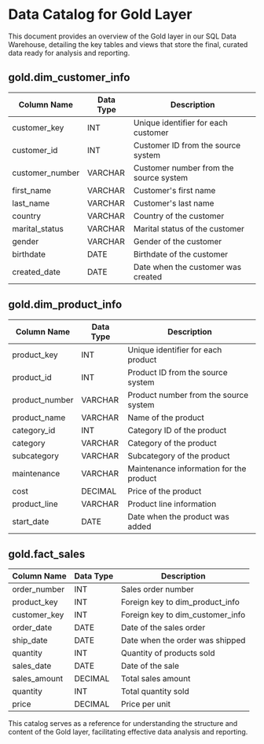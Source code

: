 Data Catalog for Gold Layer
===============================

This document provides an overview of the Gold layer in our SQL Data Warehouse, detailing the key tables and views that store the final, curated data ready for analysis and reporting.

gold.dim_customer_info
-----------------
Column Name      | Data Type | Description
-----------------|-----------|-------------------------------
customer_key     | INT       | Unique identifier for each customer
customer_id      | INT       | Customer ID from the source system
customer_number  | VARCHAR    | Customer number from the source system
first_name      | VARCHAR    | Customer's first name
last_name       | VARCHAR    | Customer's last name
country        | VARCHAR    | Country of the customer
marital_status | VARCHAR    | Marital status of the customer
gender         | VARCHAR    | Gender of the customer
birthdate     | DATE       | Birthdate of the customer
created_date  | DATE       | Date when the customer was created


gold.dim_product_info
----------------
Column Name      | Data Type | Description
-----------------|-----------|-------------------------------
product_key      | INT       | Unique identifier for each product
product_id       | INT       | Product ID from the source system
product_number   | VARCHAR    | Product number from the source system
product_name     | VARCHAR    | Name of the product
category_id     | INT       | Category ID of the product
category        | VARCHAR    | Category of the product
subcategory     | VARCHAR    | Subcategory of the product
maintenance     | VARCHAR    | Maintenance information for the product
cost           | DECIMAL    | Price of the product
product_line  | VARCHAR    | Product line information
start_date   | DATE       | Date when the product was added

gold.fact_sales
----------------
Column Name      | Data Type | Description
-----------------|-----------|-------------------------------
order_number     | INT       | Sales order number
product_key      | INT       | Foreign key to dim_product_info
customer_key     | INT       | Foreign key to dim_customer_info
order_date      | DATE       | Date of the sales order
ship_date       | DATE       | Date when the order was shipped
quantity        | INT       | Quantity of products sold
sales_date     | DATE       | Date of the sale
sales_amount       | DECIMAL    | Total sales amount
quantity           | INT       | Total quantity sold
price              | DECIMAL    | Price per unit

This catalog serves as a reference for understanding the structure and content of the Gold layer, facilitating effective data analysis and reporting.